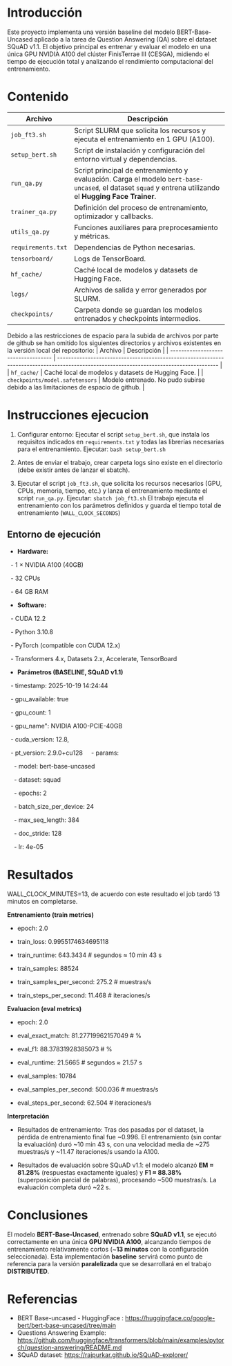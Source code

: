 # **Introducción**

Este proyecto implementa una versión baseline del modelo BERT-Base-Uncased aplicado a la tarea de Question Answering (QA) sobre el dataset SQuAD v1.1.
El objetivo principal es entrenar y evaluar el modelo en una única GPU NVIDIA A100 del clúster FinisTerrae III (CESGA), midiendo el tiempo de ejecución total y analizando el rendimiento computacional del entrenamiento.
 

# **Contenido**

| Archivo            | Descripción                                                                                                                                               |
| ------------------ | --------------------------------------------------------------------------------------------------------------------------------------------------------- |
| `job_ft3.sh`       | Script SLURM que solicita los recursos y ejecuta el entrenamiento en 1 GPU (A100).                                                                        |
| `setup_bert.sh`    | Script de instalación y configuración del entorno virtual y dependencias.                                                                                 |
| `run_qa.py`        | Script principal de entrenamiento y evaluación. Carga el modelo `bert-base-uncased`, el dataset `squad` y entrena utilizando el **Hugging Face Trainer**. |
| `trainer_qa.py`    | Definición del proceso de entrenamiento, optimizador y callbacks.                                                                                         |
| `utils_qa.py`      | Funciones auxiliares para preprocesamiento y métricas.                                                                                                    |
| `requirements.txt` | Dependencias de Python necesarias.                                                                                                                        |
| `tensorboard/`     | Logs de TensorBoard.                                                                                                                                      |
| `hf_cache/`        | Caché local de modelos y datasets de Hugging Face.                                                                                                        |
| `logs/`            | Archivos de salida y error generados por SLURM.                                                                                                           |
| `checkpoints/`     | Carpeta donde se guardan los modelos entrenados y checkpoints intermedios.                                                                                |

Debido a las restricciones de espacio para la subida de archivos por parte de github se han omitido los siguientes directorios y archivos existentes en la versión local del repositorio:
| Archivo                             | Descripción                                                                                                                              |
| ----------------------------------- | ---------------------------------------------------------------------------------------------------------------------------------------- |
| `hf_cache/`                         | Caché local de modelos y datasets de Hugging Face.                                                                                       |
| `checkpoints/model.safetensors`     | Modelo entrenado. No pudo subirse debido a las limitaciones de espacio de github.                                                        |
# **Instrucciones ejecucion**

1. Configurar entorno: Ejecutar el script `setup_bert.sh`, que instala los requisitos indicados en `requirements.txt` y todas las librerías necesarias para el entrenamiento.
	Ejecutar: `bash setup_bert.sh`

2. Antes de enviar el trabajo, crear carpeta logs sino existe en el directorio (debe existir antes de lanzar el sbatch).

3. Ejecutar el script `job_ft3.sh`, que solicita los recursos necesarios (GPU, CPUs, memoria, tiempo, etc.) y lanza el entrenamiento mediante el script `run_qa.py`.
	Ejecutar: `sbatch job_ft3.sh`
	El trabajo ejecuta el entrenamiento con los parámetros definidos y guarda el tiempo total de entrenamiento (`WALL_CLOCK_SECONDS`)


## **Entorno de ejecución**

- **Hardware:**

  - 1 × NVIDIA A100 (40GB)

  - 32 CPUs

  - 64 GB RAM

- **Software:**  

  - CUDA 12.2  

  - Python 3.10.8  

  - PyTorch (compatible con CUDA 12.x)  

  - Transformers 4.x, Datasets 2.x, Accelerate, TensorBoard

- **Parámetros (BASELINE, SQuAD v1.1)**

  - timestamp: 2025-10-19 14:24:44

  - gpu_available: true

  - gpu_count: 1

  - gpu_name": NVIDIA A100-PCIE-40GB

  - cuda_version: 12.8,

  - pt_version: 2.9.0+cu128
 
  - params:

    - model: bert-base-uncased

    - dataset: squad

    - epochs: 2

    - batch_size_per_device: 24

    - max_seq_length: 384

    - doc_stride: 128

    - lr: 4e-05

  

# **Resultados**

WALL_CLOCK_MINUTES=13, de acuerdo con este resultado el job tardó 13 minutos en completarse.

**Entrenamiento (train metrics)**

- epoch: 2.0

- train_loss: 0.9955174634695118

- train_runtime: 643.3434     # segundos ≈ 10 min 43 s

- train_samples: 88524

- train_samples_per_second: 275.2   # muestras/s

- train_steps_per_second: 11.468  # iteraciones/s


**Evaluacion (eval metrics)**

- epoch: 2.0

- eval_exact_match: 81.27719962157049     # %

- eval_f1: 88.37831928385073    # %

- eval_runtime: 21.5665 # segundos ≈ 21.57 s

- eval_samples: 10784

- eval_samples_per_second: 500.036    # muestras/s  

- eval_steps_per_second: 62.504  # iteraciones/s

**Interpretación**

- Resultados de entrenamiento: Tras dos pasadas por el dataset, la pérdida de entrenamiento final fue ~0.996. El entrenamiento (sin contar la evaluación) duró ~10 min 43 s, con una velocidad media de ~275 muestras/s y ~11.47 iteraciones/s usando la A100.

- Resultados de evaluación sobre SQuAD v1.1: el modelo alcanzó **EM ≈ 81.28%** (respuestas exactamente iguales) y **F1 ≈ 88.38%** (superposición parcial de palabras), procesando ~500 muestras/s. La evaluación completa duró ~22 s.

# **Conclusiones**

El modelo **BERT-Base-Uncased**, entrenado sobre **SQuAD v1.1**, se ejecutó correctamente en una única **GPU NVIDIA A100**, alcanzando tiempos de entrenamiento relativamente cortos (~**13 minutos** con la configuración seleccionada).
Esta implementación **baseline** servirá como punto de referencia para la versión **paralelizada** que se desarrollará en el trabajo **DISTRIBUTED**.
  

# **Referencias**

- BERT Base-uncased - HuggingFace : https://huggingface.co/google-bert/bert-base-uncased/tree/main
- Questions Answering Example: https://github.com/huggingface/transformers/blob/main/examples/pytorch/question-answering/README.md
- SQuAD dataset: https://rajpurkar.github.io/SQuAD-explorer/